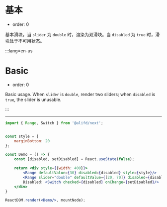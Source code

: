 # 基本

- order: 0

基本滑块，当 `slider` 为 `double` 时，渲染为双滑块。当 `disabled` 为 `true` 时，滑块处于不可用状态。

:::lang=en-us
# Basic

- order: 0

Basic usage. When `slider` is `double`, render two sliders; when `disabled` is `true`, the slider is unusable.

:::


---

````jsx
import { Range, Switch } from '@alifd/next';


const style = {
    marginBottom: 20
};

const Demo = () => {
    const [disabled, setDisabled] = React.useState(false);

    return <div style={{width: 400}}>
        <Range defaultValue={30} disabled={disabled} style={style}/>
        <Range slider="double" defaultValue={[20, 70]} disabled={disabled} style={style}/>
        Disabled: <Switch checked={disabled} onChange={setDisabled}/>
    </div>
}

ReactDOM.render(<Demo/>, mountNode);
````
